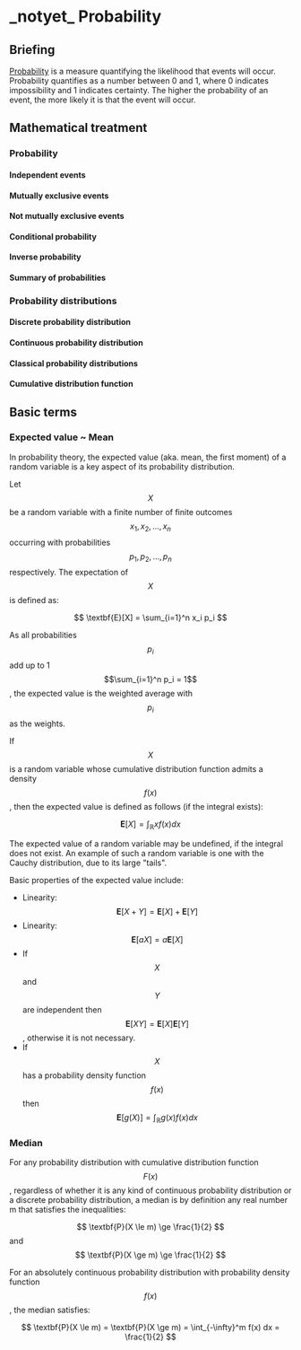 # \_notyet\_ Probability

## Briefing
[Probability](https://en.wikipedia.org/wiki/Probability) is a measure quantifying the likelihood that events will occur. Probability quantifies as a number between 0 and 1, where 0 indicates impossibility and 1 indicates certainty. The higher the probability of an event, the more likely it is that the event will occur.


## Mathematical treatment

### Probability

#### Independent events

#### Mutually exclusive events

#### Not mutually exclusive events

#### Conditional probability

#### Inverse probability

#### Summary of probabilities


### Probability distributions

#### Discrete probability distribution

#### Continuous probability distribution

#### Classical probability distributions

#### Cumulative distribution function


## Basic terms

### Expected value \~ Mean
In probability theory, the expected value (aka. mean, the first moment) of a random variable is a key aspect of its probability distribution.

Let $$X$$ be a random variable with a finite number of finite outcomes $$x_1, x_2,..., x_n$$ occurring with probabilities $$p_1, p_2,..., p_n$$ respectively. The expectation of $$X$$ is defined as:

$$ \textbf{E}[X] = \sum_{i=1}^n x_i p_i $$

As all probabilities $$p_i$$ add up to 1 $$\sum_{i=1}^n p_i = 1$$, the expected value is the weighted average with $$p_i$$ as the weights.

If $$X$$ is a random variable whose cumulative distribution function admits a density $$f(x)$$, then the expected value is defined as follows (if the integral exists):

$$ \textbf{E}[X] = \int_\mathbb{R} x f(x) dx $$ 

The expected value of a random variable may be undefined, if the integral does not exist. An example of such a random variable is one with the Cauchy distribution, due to its large "tails".

Basic properties of the expected value include:

- Linearity: $$ \textbf{E}[X+Y] = \textbf{E}[X] + \textbf{E}[Y] $$
- Linearity: $$ \textbf{E}[a X] = a \textbf{E}[X] $$
- If $$X$$ and $$Y$$ are independent then $$ \textbf{E}[XY] = \textbf{E}[X] \textbf{E}[Y] $$, otherwise it is not necessary.
- If $$X$$ has a probability density function $$f(x)$$ then $$ \textbf{E}[g(X)] = \int_\mathbb{R} g(x) f(x) dx $$


### Median
For any probability distribution with cumulative distribution function $$F(x)$$, regardless of whether it is any kind of continuous probability distribution or a discrete probability distribution, a median is by definition any real number m that satisfies the inequalities:

$$ \textbf{P}(X \le m) \ge \frac{1}{2} $$ and $$ \textbf{P}(X \ge m) \ge \frac{1}{2} $$

For an absolutely continuous probability distribution with probability density function $$f(x)$$, the median satisfies:

$$ \textbf{P}(X \le m) = \textbf{P}(X \ge m) = \int_{-\infty}^m f(x) dx = \frac{1}{2} $$

























